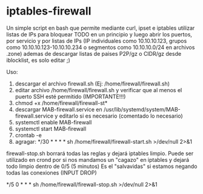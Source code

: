 # iptables-firewall
Un simple script en bash que permite mediante curl, ipset e iptables utilizar listas de IPs para bloquear TODO en un principio y luego abrir los puertos, por servicio y por listas de IPs (IP individuales como 10.10.10.123, grupos como 10.10.10.123-10.10.10.234 o segmentos como 10.10.10.0/24 en archivos .zone) ademas de descargar listas de paises P2P/gz o CIDR/gz desde iblocklist, es solo editar ;)

Uso:
1. descargar el archivo firewall.sh (Ej: /home/firewall/firewall.sh)
2. editar archivo /home/firewall/firewall.sh y verificar que al menos el puerto SSH esté permitido (IMPORTANTE!!!)
3. chmod +x /home/firewall/firewall-st*
4. descargar MAB-firewall.service en /usr/lib/systemd/system/MAB-firewall.service y editarlo si es necesario (comentado lo necesario)
5. systemctl enable MAB-firewall
6. systemctl start MAB-firewall
7. crontab -e
8. agragar:
*/30 * * * * sh /home/firewall/firewall-start.sh >/dev/null 2>&1

firewall-stop.sh borrará todas las reglas y dejará iptables limpio. Puede ser utilizado en crond por si nos mandamos un "cagazo" en iptables y dejará todo limpio dentro de 0/5 (5 minutos)
Es el "salvavidas" si estamos negando todas las conexiones (INPUT DROP) 

*/5 0 * * * sh /home/firewall/firewall-stop.sh >/dev/null 2>&1